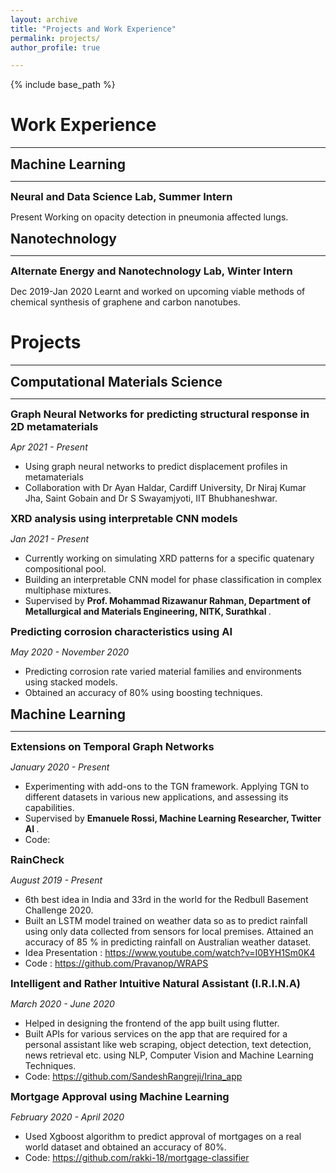 ```yaml
---
layout: archive
title: "Projects and Work Experience"
permalink: projects/
author_profile: true

---
```


<style type='text/css'> 
h2, h3, h4, h5, h6 {margin: 0;}
.br {display: block; margin-bottom: 0em; margin: 0;} 
</style>

{% include base_path %}

# Work Experience
***

## Machine Learning
***
### Neural and Data Science Lab, Summer Intern 
Present
Working on opacity detection in pneumonia affected lungs.
## Nanotechnology
***
### Alternate Energy and Nanotechnology Lab, Winter Intern 
Dec 2019-Jan 2020
Learnt  and  worked  on  upcoming viable methods of chemical synthesis of graphene and carbon nanotubes.

# Projects
***
## Computational Materials Science
***

### Graph Neural Networks for predicting structural response in 2D metamaterials
<i> Apr 2021 - Present </i><br>
* Using graph neural networks to predict displacement profiles in metamaterials
* Collaboration with Dr Ayan Haldar, Cardiff University, Dr Niraj Kumar Jha, Saint Gobain and Dr S Swayamjyoti, IIT Bhubhaneshwar.
### XRD analysis using interpretable CNN models
<i>Jan 2021 - Present </i><br>
* Currently working on simulating XRD patterns for a specific quatenary compositional pool.
* Building an interpretable CNN model for phase classification in complex multiphase mixtures. 
* Supervised by <b> Prof. Mohammad Rizawanur Rahman, Department of Metallurgical and Materials Engineering, NITK, Surathkal </b>.


### Predicting corrosion characteristics using AI
<i>May 2020 - November 2020 </i> <br>
* Predicting corrosion rate varied material families and environments using stacked models.
* Obtained an accuracy of 80% using boosting techniques.

## Machine Learning
***
### Extensions on Temporal Graph Networks
<i>January 2020 - Present </i><br>
* Experimenting with add-ons to the TGN framework. Applying TGN to different datasets in various new applications, and assessing its capabilities.
* Supervised by <b> Emanuele Rossi, Machine Learning Researcher, Twitter AI </b>.
* Code: 

### RainCheck
<i>August 2019 - Present </i> <br>
* 6th best idea in India and 33rd in the world for the Redbull Basement Challenge 2020.
* Built an LSTM model trained on weather data so as to predict rainfall using only data collected from sensors for local premises. Attained an accuracy of 85 \% in predicting rainfall on Australian weather dataset. 
* Idea Presentation : <https://www.youtube.com/watch?v=I0BYH1Sm0K4> 
* Code : <https://github.com/Pravanop/WRAPS>

### Intelligent and Rather Intuitive Natural Assistant (I.R.I.N.A)
<i>March 2020 - June 2020</i><br>
* Helped in designing the frontend of the app built using flutter.
* Built APIs for various services on the app that are required for a personal assistant like web scraping, object detection, text detection, news retrieval etc. using NLP, Computer Vision and Machine Learning Techniques.
* Code: <https://github.com/SandeshRangreji/Irina_app>

### Mortgage Approval using Machine Learning
<i> February 2020 - April 2020 </i> <br>
* Used Xgboost algorithm to predict approval of mortgages on a real world dataset and obtained an accuracy of 80%.
* Code: <https://github.com/rakki-18/mortgage-classifier>




